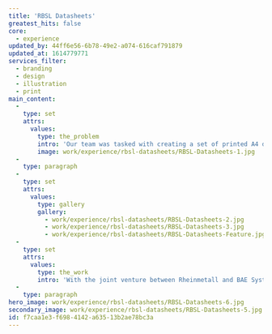 ```yaml
---
title: 'RBSL Datasheets'
greatest_hits: false
core:
  - experience
updated_by: 44ff6e56-6b78-49e2-a074-616caf791879
updated_at: 1614779771
services_filter:
  - branding
  - design
  - illustration
  - print
main_content:
  -
    type: set
    attrs:
      values:
        type: the_problem
        intro: 'Our team was tasked with creating a set of printed A4 datasheets showcasing RBSL’s range of impressive vehicles.'
        image: work/experience/rbsl-datasheets/RBSL-Datasheets-1.jpg
  -
    type: paragraph
  -
    type: set
    attrs:
      values:
        type: gallery
        gallery:
          - work/experience/rbsl-datasheets/RBSL-Datasheets-2.jpg
          - work/experience/rbsl-datasheets/RBSL-Datasheets-3.jpg
          - work/experience/rbsl-datasheets/RBSL-Datasheets-Feature.jpg
  -
    type: set
    attrs:
      values:
        type: the_work
        intro: 'With the joint venture between Rheinmetall and BAE Systems Land in its infancy, our task was to produce refreshed outcomes which incorporated the newly-formed company’s branding. Combining photography with bespoke illustrations, infographics and tables, this time-conscious project was met with glowing feedback. '
  -
    type: paragraph
hero_image: work/experience/rbsl-datasheets/RBSL-Datasheets-6.jpg
secondary_image: work/experience/rbsl-datasheets/RBSL-Datasheets-5.jpg
id: f7caa1e3-f698-4142-a635-13b2ae78bc3a
---
```


